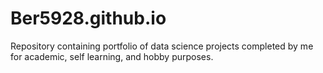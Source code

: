 # Ber5928.github.io

Repository containing portfolio of data science projects completed by me for academic, self learning, and hobby purposes.
